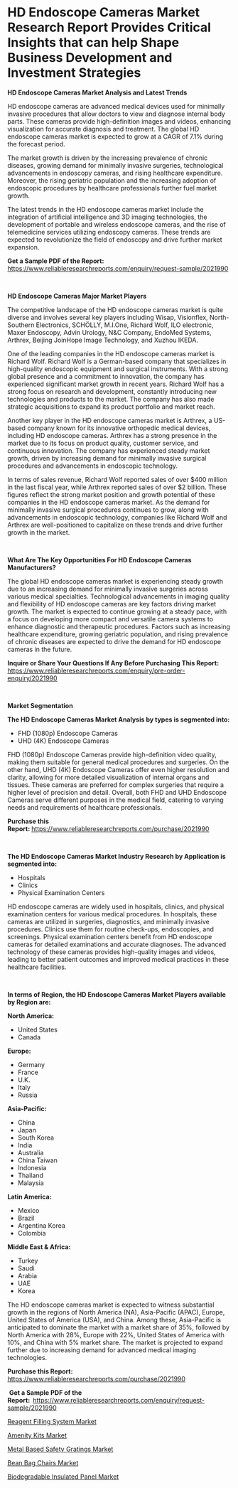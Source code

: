 <p><h1>HD Endoscope Cameras Market Research Report Provides Critical Insights that can help Shape Business Development and Investment Strategies</h1></p><p><strong>HD Endoscope Cameras Market Analysis and Latest Trends</strong></p>
<p><p>HD endoscope cameras are advanced medical devices used for minimally invasive procedures that allow doctors to view and diagnose internal body parts. These cameras provide high-definition images and videos, enhancing visualization for accurate diagnosis and treatment. The global HD endoscope cameras market is expected to grow at a CAGR of 7.1% during the forecast period.</p><p>The market growth is driven by the increasing prevalence of chronic diseases, growing demand for minimally invasive surgeries, technological advancements in endoscopy cameras, and rising healthcare expenditure. Moreover, the rising geriatric population and the increasing adoption of endoscopic procedures by healthcare professionals further fuel market growth.</p><p>The latest trends in the HD endoscope cameras market include the integration of artificial intelligence and 3D imaging technologies, the development of portable and wireless endoscope cameras, and the rise of telemedicine services utilizing endoscopy cameras. These trends are expected to revolutionize the field of endoscopy and drive further market expansion.</p></p>
<p><strong>Get a Sample PDF of the Report:&nbsp;</strong> <a href="https://www.reliableresearchreports.com/enquiry/request-sample/2021990">https://www.reliableresearchreports.com/enquiry/request-sample/2021990</a></p>
<p>&nbsp;</p>
<p><strong>HD Endoscope Cameras Major Market Players</strong></p>
<p><p>The competitive landscape of the HD endoscope cameras market is quite diverse and involves several key players including Wisap, Visionflex, North-Southern Electronics, SCHÖLLY, M.I.One, Richard Wolf, ILO electronic, Maxer Endoscopy, Advin Urology, N&C Company, EndoMed Systems, Arthrex, Beijing JoinHope Image Technology, and Xuzhou IKEDA.</p><p>One of the leading companies in the HD endoscope cameras market is Richard Wolf. Richard Wolf is a German-based company that specializes in high-quality endoscopic equipment and surgical instruments. With a strong global presence and a commitment to innovation, the company has experienced significant market growth in recent years. Richard Wolf has a strong focus on research and development, constantly introducing new technologies and products to the market. The company has also made strategic acquisitions to expand its product portfolio and market reach.</p><p>Another key player in the HD endoscope cameras market is Arthrex, a US-based company known for its innovative orthopedic medical devices, including HD endoscope cameras. Arthrex has a strong presence in the market due to its focus on product quality, customer service, and continuous innovation. The company has experienced steady market growth, driven by increasing demand for minimally invasive surgical procedures and advancements in endoscopic technology.</p><p>In terms of sales revenue, Richard Wolf reported sales of over $400 million in the last fiscal year, while Arthrex reported sales of over $2 billion. These figures reflect the strong market position and growth potential of these companies in the HD endoscope cameras market. As the demand for minimally invasive surgical procedures continues to grow, along with advancements in endoscopic technology, companies like Richard Wolf and Arthrex are well-positioned to capitalize on these trends and drive further growth in the market.</p></p>
<p>&nbsp;</p>
<p><strong>What Are The Key Opportunities For HD Endoscope Cameras Manufacturers?</strong></p>
<p><p>The global HD endoscope cameras market is experiencing steady growth due to an increasing demand for minimally invasive surgeries across various medical specialties. Technological advancements in imaging quality and flexibility of HD endoscope cameras are key factors driving market growth. The market is expected to continue growing at a steady pace, with a focus on developing more compact and versatile camera systems to enhance diagnostic and therapeutic procedures. Factors such as increasing healthcare expenditure, growing geriatric population, and rising prevalence of chronic diseases are expected to drive the demand for HD endoscope cameras in the future.</p></p>
<p><strong>Inquire or Share Your Questions If Any Before Purchasing This Report:</strong> <a href="https://www.reliableresearchreports.com/enquiry/pre-order-enquiry/2021990">https://www.reliableresearchreports.com/enquiry/pre-order-enquiry/2021990</a></p>
<p>&nbsp;</p>
<p><strong>Market Segmentation</strong></p>
<p><strong>The HD Endoscope Cameras Market Analysis by types is segmented into:</strong></p>
<p><ul><li>FHD (1080p) Endoscope Cameras</li><li>UHD (4K) Endoscope Cameras</li></ul></p>
<p><p>FHD (1080p) Endoscope Cameras provide high-definition video quality, making them suitable for general medical procedures and surgeries. On the other hand, UHD (4K) Endoscope Cameras offer even higher resolution and clarity, allowing for more detailed visualization of internal organs and tissues. These cameras are preferred for complex surgeries that require a higher level of precision and detail. Overall, both FHD and UHD Endoscope Cameras serve different purposes in the medical field, catering to varying needs and requirements of healthcare professionals.</p></p>
<p><strong>Purchase this Report:&nbsp;</strong><a href="https://www.reliableresearchreports.com/purchase/2021990">https://www.reliableresearchreports.com/purchase/2021990</a></p>
<p>&nbsp;</p>
<p><strong>The HD Endoscope Cameras Market Industry Research by Application is segmented into:</strong></p>
<p><ul><li>Hospitals</li><li>Clinics</li><li>Physical Examination Centers</li></ul></p>
<p><p>HD endoscope cameras are widely used in hospitals, clinics, and physical examination centers for various medical procedures. In hospitals, these cameras are utilized in surgeries, diagnostics, and minimally invasive procedures. Clinics use them for routine check-ups, endoscopies, and screenings. Physical examination centers benefit from HD endoscope cameras for detailed examinations and accurate diagnoses. The advanced technology of these cameras provides high-quality images and videos, leading to better patient outcomes and improved medical practices in these healthcare facilities.</p></p>
<p>&nbsp;</p>
<p><strong>In terms of Region, the HD Endoscope Cameras Market Players available by Region are:</strong></p>
<p>
    <p> <strong> North America: </strong>
        <ul>
            <li>United States</li>
            <li>Canada</li>
        </ul>
        </p> 
    <p> <strong> Europe: </strong>
        <ul>
            <li>Germany</li>
            <li>France</li>
            <li>U.K.</li>
            <li>Italy</li>
            <li>Russia</li>
        </ul>
        </p> 
    <p> <strong> Asia-Pacific: </strong>
        <ul>
            <li>China</li>
            <li>Japan</li>
            <li>South Korea</li>
            <li>India</li>
            <li>Australia</li>
            <li>China Taiwan</li>
            <li>Indonesia</li>
            <li>Thailand</li>
            <li>Malaysia</li>
        </ul>
        </p> 
    <p> <strong> Latin America: </strong>
        <ul>
            <li>Mexico</li>
            <li>Brazil</li>
            <li>Argentina Korea</li>
            <li>Colombia</li>
        </ul>
        </p> 
    <p> <strong> Middle East & Africa: </strong>
        <ul>
            <li>Turkey</li>
            <li>Saudi</li>
            <li>Arabia</li>
            <li>UAE</li>
            <li>Korea</li>
        </ul>
    </p>
    </p>
<p><p>The HD endoscope cameras market is expected to witness substantial growth in the regions of North America (NA), Asia-Pacific (APAC), Europe, United States of America (USA), and China. Among these, Asia-Pacific is anticipated to dominate the market with a market share of 35%, followed by North America with 28%, Europe with 22%, United States of America with 10%, and China with 5% market share. The market is projected to expand further due to increasing demand for advanced medical imaging technologies.</p></p>
<p><strong>Purchase this Report: </strong><a href="https://www.reliableresearchreports.com/purchase/2021990">https://www.reliableresearchreports.com/purchase/2021990</a></p>
<p>&nbsp;<strong>Get a Sample PDF of the Report:&nbsp;&nbsp;</strong><a href="https://www.reliableresearchreports.com/enquiry/request-sample/2021990">https://www.reliableresearchreports.com/enquiry/request-sample/2021990</a></p>
<p><strong></strong></p>
<p><p><a href="https://iodized-pantydraco-05c.notion.site/Reagent-Filling-System-Market-with-the-goal-of-estimating-the-market-size-and-future-growth-potentia-cbbb0f189aa24e8387a8dc0a8123ebd6">Reagent Filling System Market</a></p><p><a href="https://view.publitas.com/reportprime-1/amenity-kits-market-size-market-trends-and-growth-outlook-forecasted-for-period-from-2024-to-2031/">Amenity Kits Market</a></p><p><a href="https://noble-drawer-34c.notion.site/Metal-Based-Safety-Gratings-Market-Size-Evaluating-its-Market-Trends-Growth-and-Projections-2024--d39a27570c0848449dd9f1b65c7ebaee">Metal Based Safety Gratings Market</a></p><p><a href="https://view.publitas.com/reportprime-1/global-bean-bag-chairs-market-by-types-applications-and-major-players-with-regional-growth-rate-analysis-and-development-situation-from-2024-to-2031/">Bean Bag Chairs Market</a></p><p><a href="https://three-jumbo-f6d.notion.site/Biodegradable-Insulated-Panel-Market-Analysis-Examines-its-Scope-on-Growth-Opportunities-and-Foreca-16534c08755e445db624299664d53c87">Biodegradable Insulated Panel Market</a></p></p>